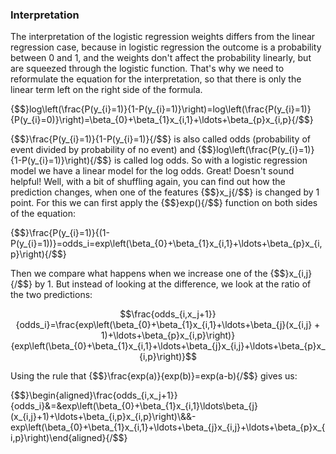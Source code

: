 
### Interpretation
The interpretation of the logistic regression weights differs from the linear regression case, because in logistic regression the outcome is a probability between 0 and 1, and the weights don't affect the probability linearly, but are squeezed through the logistic function.
That's why we need to reformulate the equation for the interpretation, so that there is only the linear term left on the right side of the formula.

{$$}log\left(\frac{P(y_{i}=1)}{1-P(y_{i}=1)}\right)=log\left(\frac{P(y_{i}=1)}{P(y_{i}=0)}\right)=\beta_{0}+\beta_{1}x_{i,1}+\ldots+\beta_{p}x_{i,p}{/$$}

{$$}\frac{P(y_{i}=1)}{1-P(y_{i}=1)}{/$$} is also called odds (probability of event divided by probability of no event) and {$$}log\left(\frac{P(y_{i}=1)}{1-P(y_{i}=1)}\right){/$$} is called log odds.
So with a logistic regression model we have a linear model for the log odds.
Great!
Doesn't sound helpful!
Well, with a bit of shuffling again, you can find out how the prediction changes, when one of the features {$$}x_j{/$$} is changed by 1 point.
For this we can first apply the {$$}exp(){/$$} function on both sides of the equation:

{$$}\frac{P(y_{i}=1)}{(1-P(y_{i}=1))}=odds_i=exp\left(\beta_{0}+\beta_{1}x_{i,1}+\ldots+\beta_{p}x_{i,p}\right){/$$}

Then we compare what happens when we increase one of the {$$}x_{i,j}{/$$} by 1.
But instead of looking at the difference, we look at the ratio of the two predictions:

$$\frac{odds_{i,x_j+1}}{odds_i}=\frac{exp\left(\beta_{0}+\beta_{1}x_{i,1}+\ldots+\beta_{j}(x_{i,j} + 1)+\ldots+\beta_{p}x_{i,p}\right)}{exp\left(\beta_{0}+\beta_{1}x_{i,1}+\ldots+\beta_{j}x_{i,j}+\ldots+\beta_{p}x_{i,p}\right)}$$

Using the rule that {$$}\frac{exp(a)}{exp(b)}=exp(a-b){/$$} gives us:

{$$}\begin{aligned}\frac{odds_{i,x_j+1}}{odds_i}&=&exp\left(\beta_{0}+\beta_{1}x_{i,1}\ldots\beta_{j}(x_{i,j}+1)+\ldots+\beta_{i,p}x_{i,p}\right)\\&&-exp\left(\beta_{0}+\beta_{1}x_{i,1}+\ldots+\beta_{j}x_{i,j}+\ldots+\beta_{p}x_{i,p}\right)\end{aligned}{/$$}




